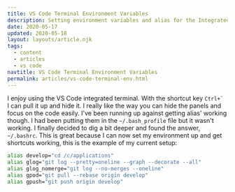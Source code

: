 ```yaml
---
title: VS Code Terminal Environment Variables
description: Setting environment variables and alias for the Integrated terminal in VS Code
date: 2020-05-17
updated: 2020-05-18
layout: layouts/article.njk
tags:
  - content
  - articles
  - vs code
navtitle: VS Code Terminal Environment Variables
permalink: articles/vs-code-terminal-env.html
---
```

I enjoy using the VS Code integrated terminal. With the shortcut key ``Ctrl+` `` I can pull it up and hide it. I really like the way you can hide the panels and focus on the code easily. I've been running up against getting alias' working though. I had been putting them in the `~/.bash_profile` file but it wasn't working. I finally decided to dig a bit deeper and found the answer, `~/.bashrc`. This is great because I can now set my environment up and get shortcuts working, this is the example of my current setup: 

```bash
alias develop="cd /c/applications"
alias glog="git log --pretty=oneline --graph --decorate --all"
alias glog_nomerge="git log --no-merges --oneline"
alias gpod="git pull --rebase origin develop"
alias gpush="git push origin develop"
```